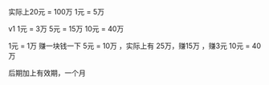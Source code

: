 实际上20元 = 100万
1元 = 5万

v1
1元 = 3万
5元 = 15万
10元 = 40万

1元 = 1万   赚一块钱一下
5元 = 10万 ，实际上有 25万，赚15万 ，赚3元
10元 = 40万

后期加上有效期，一个月
